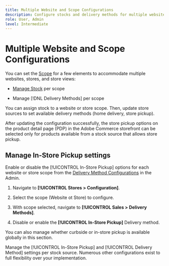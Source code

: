```yaml
---
title: Multiple Website and Scope Configurations
description: Configure stocks and delivery methods for multiple websites and store scopes.
role: User, Admin
level: Intermediate
---
```

# Multiple Website and Scope Configurations

You can set the [Scope](https://docs.magento.com/user-guide/configuration/scope.html) for a few elements to accommodate multiple websites, stores, and store views:

- [Manage Stock](https://docs.magento.com/user-guide/catalog/inventory-stock.html) per scope

- Manage [!DNL Delivery Methods] per scope

You can assign stock to a website or store scope. Then, update store sources to set available delivery methods (home delivery, store pickup).

After updating the configuration successfully, the store pickup options on the product detail page (PDP) in the Adobe Commerce storefront can be selected only for products available from a stock source that allows store pickup.

## Manage In-Store Pickup settings

Enable or disable the [!UICONTROL In-Store Pickup] options for each website or store scope from the [Delivery Method Configurations](enable-general.md#delivery-methods) in the Admin.

1. Navigate to **[!UICONTROL Stores > Configuration]**.

1. Select the scope (Website ot Store) to configure.

1.  With scope selected, navigate to **[!UICONTROL Sales > Delivery Methods]**.

1.  Disable or enable the **[!UICONTROL In-Store Pickup]** Delivery method.

You can also manage whether curbside or in-store pickup is available globally in this section. 

Manage the [!UICONTROL In-Store Pickup] and [!UICONTROL Delivery Method] settings per stock source. Numerous other configurations exist to full flexibility over your implementation.
